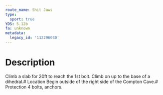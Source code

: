 ```yaml
---
route_name: Shit Jaws
type:
  sport: true
YDS: 5.12b
fa: unknown
metadata:
  legacy_id: '112296030'
---
```

# Description
Climb a slab for 20ft to reach the 1st bolt. Climb on up to the base of a dihedral.# Location
Begin outside of the right side of the Compton Cave.# Protection
4 bolts, anchors.